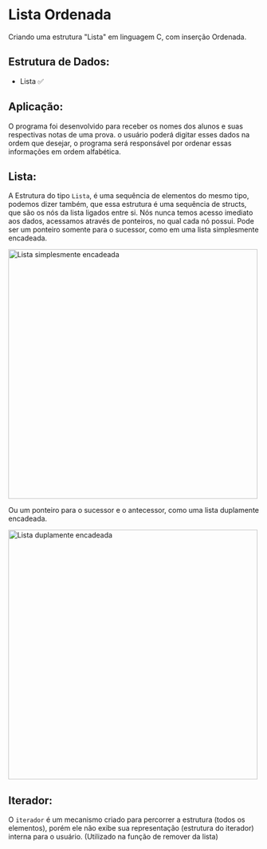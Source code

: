 # Lista Ordenada
Criando uma estrutura "Lista" em linguagem C, com inserção Ordenada.

## Estrutura de Dados:
* Lista ✅

## Aplicação:
O programa foi desenvolvido para receber os nomes dos alunos e suas respectivas notas de uma prova. o usuário poderá digitar esses dados na ordem que desejar, o programa será responsável por ordenar essas informações em ordem alfabética.

## Lista:
A Estrutura do tipo `Lista`, é uma sequência de elementos do mesmo tipo, podemos dizer também, que essa estrutura é uma sequência de structs, que são os nós da lista ligados entre si. Nós nunca temos acesso imediato aos dados, acessamos através de ponteiros, no qual cada nó possui. Pode ser um ponteiro somente para o sucessor, como em uma lista simplesmente encadeada.

<img src="https://github.com/anabias/Lista-Ordenada/blob/main/listaSimple.jpg" alt="Lista simplesmente encadeada" width="500"/>

Ou um ponteiro para o sucessor e o antecessor, como uma lista duplamente encadeada.

<img src="https://github.com/anabias/Lista-Ordenada/blob/main/listaDupla.jpg" alt="Lista duplamente encadeada" width="500"/>

## Iterador:
O `iterador` é um mecanismo criado para percorrer a estrutura (todos os elementos), porém ele não exibe sua representação (estrutura do iterador) interna para o usuário.
(Utilizado na função de remover da lista)
